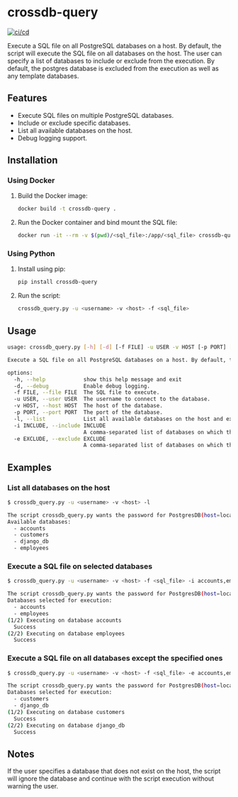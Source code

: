 # crossdb-query

[![ci/cd](https://github.com/geocoug/crossdb-query/actions/workflows/ci-cd.yaml/badge.svg)](https://github.com/geocoug/crossdb-query/actions/workflows/ci-cd.yaml)

Execute a SQL file on all PostgreSQL databases on a host. By default, the script will execute the SQL file on all databases on the host. The user can specify a list of databases to include or exclude from the execution. By default, the postgres database is excluded from the execution as well as any template databases.

## Features

- Execute SQL files on multiple PostgreSQL databases.
- Include or exclude specific databases.
- List all available databases on the host.
- Debug logging support.

## Installation

### Using Docker

1. Build the Docker image:

    ```sh
    docker build -t crossdb-query .
    ```

2. Run the Docker container and bind mount the SQL file:

    ```sh
    docker run -it --rm -v $(pwd)/<sql_file>:/app/<sql_file> crossdb-query -u <username> -v <host> -f <sql_file>
    ```

### Using Python

1. Install using pip:

    ```sh
    pip install crossdb-query
    ```

2. Run the script:

    ```sh
    crossdb_query.py -u <username> -v <host> -f <sql_file>
    ```

## Usage

```sh
usage: crossdb_query.py [-h] [-d] [-f FILE] -u USER -v HOST [-p PORT] [-l] [-i INCLUDE] [-e EXCLUDE]

Execute a SQL file on all PostgreSQL databases on a host. By default, the script will execute the SQL file on all databases on the host. The user can specify a list of databases to include or exclude from the execution.

options:
  -h, --help            show this help message and exit
  -d, --debug           Enable debug logging.
  -f FILE, --file FILE  The SQL file to execute.
  -u USER, --user USER  The username to connect to the database.
  -v HOST, --host HOST  The host of the database.
  -p PORT, --port PORT  The port of the database.
  -l, --list            List all available databases on the host and exit.
  -i INCLUDE, --include INCLUDE
                        A comma-separated list of databases on which the SQL file will be executed. THe databases must be separated by a comma and no spaces.
  -e EXCLUDE, --exclude EXCLUDE
                        A comma-separated list of databases on which the SQL file will not be executed. The databases must be separated by a comma and no spaces.
```

## Examples

### List all databases on the host

```sh
$ crossdb_query.py -u <username> -v <host> -l

The script crossdb_query.py wants the password for PostgresDB(host=localhost, port=5432, database=postgres, user=pg_user):
Available databases:
  - accounts
  - customers
  - django_db
  - employees
```

### Execute a SQL file on selected databases

```sh
$ crossdb_query.py -u <username> -v <host> -f <sql_file> -i accounts,employees

The script crossdb_query.py wants the password for PostgresDB(host=localhost, port=5432, database=postgres, user=pg_user):
Databases selected for execution:
  - accounts
  - employees
(1/2) Executing on database accounts
  Success
(2/2) Executing on database employees
  Success
```

### Execute a SQL file on all databases except the specified ones

```sh
$ crossdb_query.py -u <username> -v <host> -f <sql_file> -e accounts,employees

The script crossdb_query.py wants the password for PostgresDB(host=localhost, port=5432, database=postgres, user=pg_user):
Databases selected for execution:
  - customers
  - django_db
(1/2) Executing on database customers
  Success
(2/2) Executing on database django_db
  Success
```

## Notes

If the user specifies a database that does not exist on the host, the script will ignore the database and continue with the script execution without warning the user.
